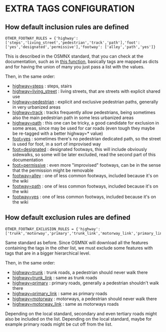 # EXTRA TAGS CONFIGURATION

## How default inclusion rules are defined

    OTHER_FOOTWAY_RULES = {'highway':['steps','living_street','pedestrian','track','path'],'foot':['yes','designated','permissive'],'footway': ['alley','path','yes']}

This is described in the OSMNX standard, that you can check at the documentation, such as in [this function](https://osmnx.readthedocs.io/en/stable/user-reference.html#osmnx.features.features_from_address), basically tags are mapped as dicts and for having the union of many you just pass a list with the values.

Then, in the same order:

- [highway=steps](https://wiki.openstreetmap.org/wiki/Tag:highway=steps) : steps, stairs
- [highway=living_street](https://wiki.openstreetmap.org/wiki/Tag:highway=living_street) : living streets, that are streets with explicit shared use
- [highway=pedestrian](https://wiki.openstreetmap.org/wiki/Tag:highway=pedestrian) : explicit and exclusive pedestrian paths, generally in very urbanized areas
- [highway=track](https://wiki.openstreetmap.org/wiki/Tag:highway=track) : tracks frequently allow pedestrians, being sometimes also the main pedestrian path in some less urbanized areas
- [highway=path](https://wiki.openstreetmap.org/wiki/Tag:highway=path) : this one can be tricky, a good candidate for exclusion in some areas, since may be used for car roads (even tough they maybe be re-tagged with a better highway=* value)
- [foot=yes](https://wiki.openstreetmap.org/wiki/Tag:foot=yes) : sometimes there's no pedestrian dedicated path, so the street is used for foot, in a sort of improvised way
- [foot=designated](https://wiki.openstreetmap.org/wiki/Tag:foot=designated) : designated footways, this will include obviously sidewalks, so some will be later excluded, read the second part of this documentation
- [foot=permissive](https://wiki.openstreetmap.org/wiki/Tag:foot=permissive) : even more "improvised" footways, can be in the sense that the permission might be removable
- [footway=alley](https://wiki.openstreetmap.org/wiki/Tag:footway=alley) : one of less common footways, included because it's on the wiki
- [footway=path](https://wiki.openstreetmap.org/wiki/Tag:footway=path) : one of less common footways, included because it's on the wiki
- [footway=yes](https://wiki.openstreetmap.org/wiki/Tag:footway=yes) : one of less common footways, included because it's on the wiki

## How default exclusion rules are defined

    OTHER_FOOTWAY_EXCLUSION_RULES = {'highway': ['trunk','motorway','primary','trunk_link','motorway_link','primary_link']}

Same standard as before. Since OSMNX will download all the features containing the tags in the other list, we must exclude some features with tags that are in a bigger hierarchical level.

Then, in the same order:

- [highway=trunk](https://wiki.openstreetmap.org/wiki/Tag:highway=trunk) : trunk roads, a pedestrian should never walk there
- [highway=trunk_link](https://wiki.openstreetmap.org/wiki/Tag:highway=trunk_link) : same as trunk roads
- [highway=primary](https://wiki.openstreetmap.org/wiki/Tag:highway=primary) : primary roads, generally a pedestrian shouldn't walk there
- [highway=primary_link](https://wiki.openstreetmap.org/wiki/Tag:highway=primary_link) : same as primary roads
- [highway=motorway](https://wiki.openstreetmap.org/wiki/Tag:highway=motorway) : motorways, a pedestrian should never walk there
- [highway=motorway_link](https://wiki.openstreetmap.org/wiki/Tag:highway=motorway_link) : same as motorways roads

Depending on the local standard, secondary and even tertiary roads might also be included on the list.
Depending on the local standard, maybe for example primary roads might be cut off from the list.
